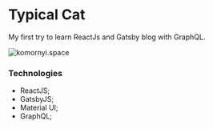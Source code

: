 # Typical Cat

My first try to learn ReactJs and Gatsby blog with GraphQL.

![komornyi.space](https://komornyi.space/static/img/projects/13.png)

### Technologies

-   ReactJS;
-   GatsbyJS;
-   Material UI;
-   GraphQL;

